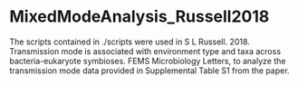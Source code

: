 # MixedModeAnalysis_Russell2018

The scripts contained in ./scripts were used in S L Russell. 2018. Transmission mode is associated with environment type and taxa across bacteria-eukaryote symbioses. FEMS Microbiology Letters, to analyze the transmission mode data provided in Supplemental Table S1 from the paper. 
